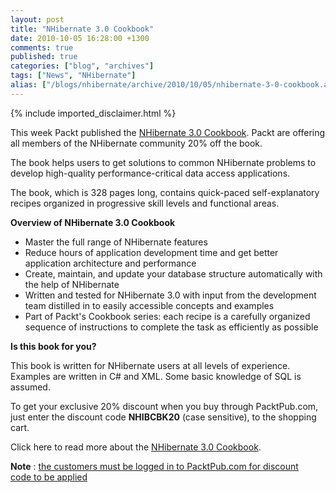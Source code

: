 ```yaml
---
layout: post
title: "NHibernate 3.0 Cookbook"
date: 2010-10-05 16:28:00 +1300
comments: true
published: true
categories: ["blog", "archives"]
tags: ["News", "NHibernate"]
alias: ["/blogs/nhibernate/archive/2010/10/05/nhibernate-3-0-cookbook.aspx"]
---
```

<!-- more -->
{% include imported_disclaimer.html %}
<p>This week Packt published the <a href="https://www.packtpub.com/nhibernate-3-0-cookbook/book">NHibernate 3.0 Cookbook</a>. Packt are offering all members of the NHibernate community 20% off the book. </p>
<p>The book helps users to get solutions to common NHibernate problems to develop high-quality performance-critical data access applications.</p>
<p>The book, which is 328 pages long, contains quick-paced self-explanatory recipes organized in progressive skill levels and functional areas.</p>
<p><strong>Overview of NHibernate 3.0 Cookbook</strong></p>
<ul>
<li>Master the full range of NHibernate features</li>
<li>Reduce hours of application development time and get better application architecture and performance</li>
<li>Create, maintain, and update your database structure automatically with the help of NHibernate</li>
<li>Written and tested for NHibernate 3.0 with input from the development team distilled in to easily accessible concepts and examples</li>
<li>Part of Packt's Cookbook series: each recipe is a carefully organized sequence of instructions to complete the task as efficiently as possible</li>
</ul>
<p><strong>Is this book for you? </strong></p>
<p>This book is written for NHibernate users at all levels of experience. Examples are written in C# and XML. Some basic knowledge of SQL is assumed.</p>
<p>To get your exclusive 20% discount when you buy through PacktPub.com, just enter the discount code <strong>NHIBCBK20</strong> (case sensitive), to the shopping cart.</p>
<p>Click here to read more about the <a href="https://www.packtpub.com/nhibernate-3-0-cookbook/book">NHibernate 3.0 Cookbook</a>.</p>
<p><strong>Note</strong> :&nbsp;<span style="text-decoration: underline;">the customers must be logged in to PacktPub.com for&nbsp;discount code&nbsp;to be applied</span></p>
